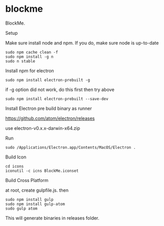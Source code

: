 # blockme
BlockMe.

Setup

Make sure install node and npm. If you do, make sure node is up-to-date

```
sudo npm cache clean -f
sudo npm install -g n
sudo n stable
```


Install npm for electron

```
sudo npm install electron-prebuilt -g
```
if -g option did not work, do this first then try above
```
sudo npm install electron-prebuilt --save-dev
```

Install Electron pre build binary as runner

https://github.com/atom/electron/releases

use electron-v0.x.x-darwin-x64.zip



Run
```
sudo /Applications/Electron.app/Contents/MacOS/Electron .
```

Build Icon
```
cd icons
iconutil -c icns BlockMe.iconset 
```


Build Cross Platform

at root, create gulpfile.js. then
```
sudo npm install gulp
sudo npm install gulp-atom
sudo gulp atom
```
This will generate binaries in releases folder.

